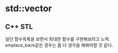 # std::vector
## C++ STL

일단 함수목록을 보면서 최대한 함수를 구현해보려고 노력. <br/>
emplace_back같은 경우는 좀 더 생각을 해봐야할 것 같다.
